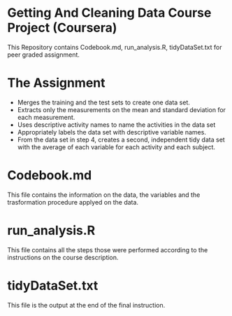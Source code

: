 # Getting And Cleaning Data Course Project (Coursera)
This Repository contains Codebook.md, run_analysis.R, tidyDataSet.txt for peer graded assignment.

# The Assignment
- Merges the training and the test sets to create one data set.
- Extracts only the measurements on the mean and standard deviation for each measurement. 
- Uses descriptive activity names to name the activities in the data set
- Appropriately labels the data set with descriptive variable names. 
- From the data set in step 4, creates a second, independent tidy data set with the average of each variable for each activity and each subject.

# Codebook.md
This file contains the information on the data, the variables and the trasformation procedure applyed on the data.

# run_analysis.R
This file contains all the steps those were performed according to the instructions on the course description. 

# tidyDataSet.txt
This file is the output at the end of the final instruction. 
